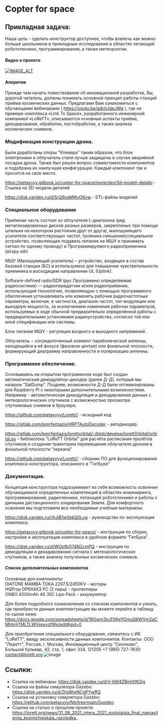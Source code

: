# Copter for space
## Прикладная задача:
Наша цель - сделать конструктор доступнее, чтобы вовлечь как можно больше школьников в прикладные исследования в областях летающей робототехники, программирования, а также метеоролгии.

#### Видео о проекте
[![IMAGE_ALT](https://i.ytimg.com/vi/g4s14v2qtwU/0.jpg)](https://www.youtube.com/watch?v=g4s14v2qtwU&feature=youtu.be&ab_channel=%D0%9C%D0%B0%D0%BB%D1%8B%D1%88%D0%BA%D0%B8%D0%BD%D0%A2%D0%B8%D0%BC%D1%83%D1%80)


#### Аперитив
Прежде чем начать повествование об инновационной разработке, Вы, дорогой читатель, должны понимать основной принцип работы станций приёма космических данных. Предлагаем Вам ознакомиться с обучающими вебинарами ( https://youtu.be/adclrJgpJWg ), где на примере комплекса «Link To Space», разработанного инженерной компанией «LoReTT», описываются основные аспекты приёма, декодирования, обработки, постобработки, а также анализа космических снимков.

### Модификация конструкции дрона. 
Были доработаны опоры "Клевера" таким образом, что блок электроники и облучатель стали лучше защищены в случае аварийной посадки дрона. Также был решен вопрос совместимости компонентов и подобрана их наилучшая конфигурация. Каждый компонент так и просится на свое место.

https://petayyyy.gitbook.io/copter-for-space/more/dev/3d-modeli-detalei - Ссылка на 3D-модели деталей

https://disk.yandex.ru/d/SrQ9xaMjKvO6vw - STL-файлы моделей

### Специальное оборудование 
  Приёмная часть состоит из облучателя L-диапазона (ряд металлизированных дисков разных размеров, закрепленых при помощи шпильки на некотором растоянии друг от друга), малошумящего усилителя соответствующих частот, тройника смешения(специальное устройство, позволяющее подавать питание на МШУ и принимать сигнал по одному проводу) и Программируемого радиоприемника (airspy sdr)
  
  МШУ (Малошумящий усилитель) – устройство, входящее в состав базовой станции (БС) и используемое для повышения чувствительности приемника в восходящем направлении UL (Uplink). 
  
  Software-defined radio/SDR (рус.Программно определяемая радиосистема) — радиопередатчик и/или радиоприёмник, использующий технологию, позволяющую с помощью программного обеспечения устанавливать или изменять рабочие радиочастотные параметры, включая, в частности, диапазон частот, тип модуляции или выходную мощность, за исключением изменения рабочих параметров, используемых в ходе обычной предварительно определённой работы с предварительными установками радиоустройства, согласно той или иной спецификации или системы. 
  
  Блок питания МШУ - регуляция входного и выходного напряжений. 
  
  Облучатель − сосредоточенный элемент параболической антенны, находящийся в её фокусе (фазовом центре) или фокальной плоскости, формирующий диаграмму направленности и поляризацию антенны. 

### Программное обеспечение.
Основываясь на открытом программном коде был создан автоматический демодулятор-декодер (далее Д-Д), который мы назвали "SatDump". Позднее, возможности Д-Д были оптимизированы для Raspberry Pi с некоторыми дополнительными возможностями. Например - автомотическая демодуляция и декодирования данных с метеорологических спутников с возможностью просмотра спутниковых снимков в браузере.

https://github.com/petayyyy/Lorett// - исходный код

https://gitlab.com/lpmrfentazis/HRPTAutoDecoder - автодекодер.

https://gitlab.com/lpmrfentazis/lorettorbital/-/blob/develop/lorettOrbital/orbital.py - библиотека “LoReTT Orbital” для расчёта расписания пролётов спутников и создания траектории перемещения облучателя дроном в фокальной плоскости “зеркала”

https://github.com/petayyyy/Lorett// - сборник ПО для функционирования комплекса-конструктора, описанного в "ГитБуке"

### Документация.
Концепция конструктора подразумевает из себя возможность  освоения обучающимися определенных компетенций в областях инжиниринга, программирования, радиотехники, летающей робототехники и работы с данными дистанционного зондирования Земли. Для комфортного освоения мы подготовили все необходимые учебные материалы:

https://disk.yandex.ru/i/hJjB1w0ekQ0Lug - руководство по эксплуатация комплекса.

https://petayyyy.gitbook.io/copter-for-space/ - инструкция по сборке, настройке и эксплуатации комплекса в удобном формате “ГитБука”.

https://disk.yandex.ru/d/WOpfbO74N2cmPQ - инструкция по демодуляции и декодированию сигнала с метеорологических спутников, а также анализу полученных космических снимков.

#### Список дополнительных компонентов

  Основные доп.компоненты:  
  DIATONE MAMBA TOKA 2207.5/2450KV - моторы  
  HQProp DP6X4X3 PC (2 пары) - пропеллеры  
  ONBO 4200mAh 4S 35C Lipo Pack - аккумулятор  

 Для более подробного ознакомления со списком компонентов и узнать, где приобрести данные комплектующие вы можете перейти в таблицу по сылке ниже:
 https://docs.google.com/spreadsheets/d/19Gwm3lu31WgYOmuQ6WVm2aCMhhrhTMLTLWVspxvzfWs/edit#gid=0
 
 Для приобретения специального оборудования, свяжитесь с ИК "LoReTT", ввиду эксклюзивности данных компонентов.
 Контакты:  ООО "Лоретт", Россия, г. Москва, Инновационный центр "Сколково", Большой бульвар, 42, стр. 1, офис 334, 121205
 +7 (985) 727-7630
 contact@lorett.org
![image](https://user-images.githubusercontent.com/47917455/192191680-17f320b2-5eeb-4cb9-b11b-8b5cc5905faa.png)

## Ссылки:
* Ссылка на вебинары: https://disk.yandex.ru/d/V-6W4ZBmIXW2ig
* Ссылка на файлы симулятора Gazebo: https://disk.yandex.ru/d/ZhsWwNCgPYwffQ
* Ссылка на установку симулятора Gazebo: https://github.com/petayyyy/Nti/tree/main/Gazebo
* Ссылка на статью о прошлом проекта: https://lorett.org/news/31_08_2021_intera_2021_sostoialsia_final_napravlieniia_kosmichieskaia_razviedka_
